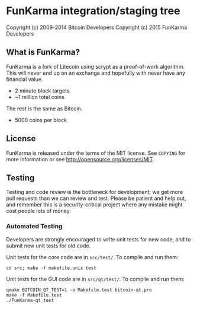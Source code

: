 FunKarma integration/staging tree
================================

Copyright (c) 2009-2014 Bitcoin Developers
Copyright (c) 2015 FunKarma Developers

What is FunKarma?
----------------

FunKarma is a fork of Litecoin using scrypt as a proof-of-work algorithm.
This will never end up on an exchange and hopefully with never have any financial value.
 - 2 minute block targets
 - ~1 million total coins

The rest is the same as Bitcoin.
 - 5000 coins per block

License
-------

FunKarma is released under the terms of the MIT license. See `COPYING` for more
information or see http://opensource.org/licenses/MIT.

Testing
-------

Testing and code review is the bottleneck for development; we get more pull
requests than we can review and test. Please be patient and help out, and
remember this is a security-critical project where any mistake might cost people
lots of money.

### Automated Testing

Developers are strongly encouraged to write unit tests for new code, and to
submit new unit tests for old code.

Unit tests for the core code are in `src/test/`. To compile and run them:

    cd src; make -f makefile.unix test

Unit tests for the GUI code are in `src/qt/test/`. To compile and run them:

    qmake BITCOIN_QT_TEST=1 -o Makefile.test bitcoin-qt.pro
    make -f Makefile.test
    ./FunKarma-qt_test

